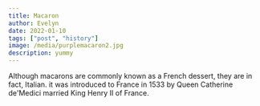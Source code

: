 ```yaml
---
title: Macaron
author: Evelyn
date: 2022-01-10
tags: ["post", "history"]
image: /media/purplemacaron2.jpg
description: yummy
---
```


Although macarons are commonly known as a French dessert, they are in fact, Italian. it was introduced to France in 1533 by Queen Catherine de'Medici married King Henry II of France.
